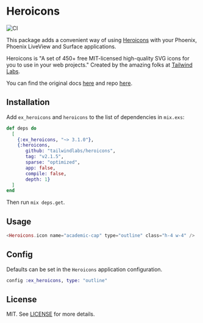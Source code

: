 # Heroicons

![CI](https://github.com/miguel-s/ex_heroicons/actions/workflows/ci.yml/badge.svg)

This package adds a convenient way of using [Heroicons](https://heroicons.com) with your Phoenix, Phoenix LiveView and Surface applications.

Heroicons is "A set of 450+ free MIT-licensed high-quality SVG icons for you to use in your web projects."
Created by the amazing folks at [Tailwind Labs](https://github.com/tailwindlabs).

You can find the original docs [here](https://heroicons.com) and repo [here](https://github.com/tailwindlabs/heroicons).

## Installation

Add `ex_heroicons` and `heroicons` to the list of dependencies in `mix.exs`:

```elixir
def deps do
  [
    {:ex_heroicons, "~> 3.1.0"},
    {:heroicons,
       github: "tailwindlabs/heroicons",
       tag: "v2.1.5",
       sparse: "optimized",
       app: false,
       compile: false,
       depth: 1}
  ]
end
```

Then run `mix deps.get`.

## Usage

```elixir
<Heroicons.icon name="academic-cap" type="outline" class="h-4 w-4" />
```

## Config

Defaults can be set in the `Heroicons` application configuration.

```elixir
config :ex_heroicons, type: "outline"
```

## License

MIT. See [LICENSE](https://github.com/miguel-s/ex_heroicons/blob/master/LICENSE) for more details.
